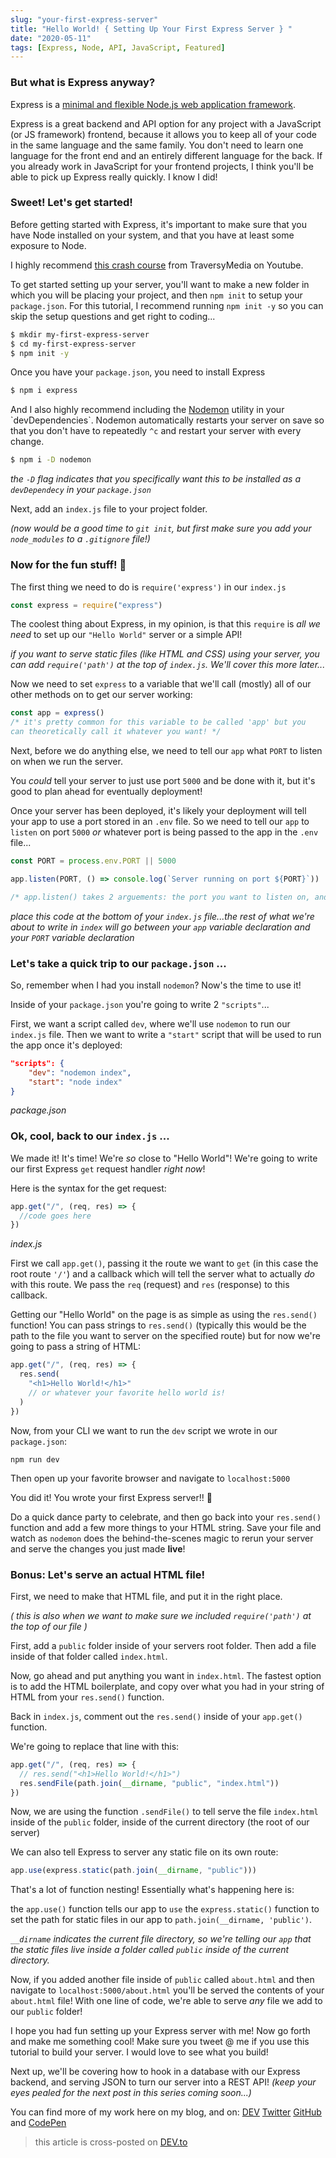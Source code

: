```yaml
---
slug: "your-first-express-server"
title: "Hello World! { Setting Up Your First Express Server } "
date: "2020-05-11"
tags: [Express, Node, API, JavaScript, Featured]
---
```


### But what is Express anyway?

Express is a [minimal and flexible Node.js web application framework](expressjs.com).

Express is a great backend and API option for any project with a JavaScript (or JS framework) frontend, because it allows you to keep all of your code in the same language and the same family. You don't need to learn one language for the front end and an entirely different language for the back. If you already work in JavaScript for your frontend projects, I think you'll be able to pick up Express really quickly. I know I did!

### Sweet! Let's get started!

Before getting started with Express, it's important to make sure that you have Node installed on your system, and that you have at least some exposure to Node.

I highly recommend [this crash course](<[https://youtu.be/fBNz5xF-Kx4](https://youtu.be/fBNz5xF-Kx4)>) from TraversyMedia on Youtube.

To get started setting up your server, you'll want to make a new folder in which you will be placing your project, and then `npm init` to setup your `package.json`. For this tutorial, I recommend running `npm init -y` so you can skip the setup questions and get right to coding...

```bash
$ mkdir my-first-express-server
$ cd my-first-express-server
$ npm init -y
```

Once you have your `package.json`, you need to install Express

```bash
$ npm i express
```

And I also highly recommend including the [Nodemon](<[https://nodemon.io/](https://nodemon.io/)>) utility in your `devDependencies`. Nodemon automatically restarts your server on save so that you don't have to repeatedly `^c` and restart your server with every change.

```bash
$ npm i -D nodemon
```

_the `-D` flag indicates that you specifically want this to be installed as a `devDependecy` in your `package.json`_

Next, add an `index.js` file to your project folder.

_(now would be a good time to `git init`, but first make sure you add your `node_modules` to a `.gitignore` file!)_

### **Now for the fun stuff! 🎉**

The first thing we need to do is `require('express')` in our `index.js`

```js
const express = require("express")
```

The coolest thing about Express, in my opinion, is that this `require` is _all we need_ to set up our `"Hello World"` server or a simple API!

_if you want to serve static files (like HTML and CSS) using your server, you can add `require('path')` at the top of `index.js`. We'll cover this more later..._

Now we need to set `express` to a variable that we'll call (mostly) all of our other methods on to get our server working:

```js
const app = express()
/* it's pretty common for this variable to be called 'app' but you
can theoretically call it whatever you want! */
```

Next, before we do anything else, we need to tell our `app` what `PORT` to listen on when we run the server.

You _could_ tell your server to just use port `5000` and be done with it, but it's good to plan ahead for eventually deployment!

Once your server has been deployed, it's likely your deployment will tell your app to use a port stored in an `.env` file. So we need to tell our `app` to `listen` on port `5000` _or_ whatever port is being passed to the app in the `.env` file...

```js
const PORT = process.env.PORT || 5000

app.listen(PORT, () => console.log(`Server running on port ${PORT}`))

/* app.listen() takes 2 arguements: the port you want to listen on, and a callback. Here we're passing a console.log() in the callback that will let us know what PORT server is running on */
```

_place this code at the bottom of your `index.js` file...the rest of what we're about to write in `index` will go between your `app` variable declaration and your `PORT` variable declaration_

### Let's take a quick trip to our `package.json` ...

So, remember when I had you install `nodemon`? Now's the time to use it!

Inside of your `package.json` you're going to write 2 `"scripts"`...

First, we want a script called `dev`, where we'll use `nodemon` to run our `index.js` file. Then we want to write a `"start"` script that will be used to run the app once it's deployed:

```json
"scripts": {
	"dev": "nodemon index",
	"start": "node index"
}
```

_package.json_

### Ok, cool, back to our `index.js` ...

We made it! It's time! We're _so_ close to "Hello World"! We're going to write our first Express `get` request handler _right now_!

Here is the syntax for the get request:

```js
app.get("/", (req, res) => {
  //code goes here
})
```

_index.js_

First we call `app.get()`, passing it the route we want to `get` (in this case the root route `'/'`) and a callback which will tell the server what to actually _do_ with this route. We pass the `req` (request) and `res` (response) to this callback.

Getting our "Hello World" on the page is as simple as using the `res.send()` function! You can pass strings to `res.send()` (typically this would be the path to the file you want to server on the specified route) but for now we're going to pass a string of HTML:

```js
app.get("/", (req, res) => {
  res.send(
    "<h1>Hello World!</h1>"
    // or whatever your favorite hello world is!
  )
})
```

Now, from your CLI we want to run the `dev` script we wrote in our `package.json`:

`npm run dev`

Then open up your favorite browser and navigate to `localhost:5000`

You did it! You wrote your first Express server!! 🎉

Do a quick dance party to celebrate, and then go back into your `res.send()` function and add a few more things to your HTML string. Save your file and watch as `nodemon` does the behind-the-scenes magic to rerun your server and serve the changes you just made **live**!

### Bonus: Let's serve an actual HTML file!

First, we need to make that HTML file, and put it in the right place.

_( this is also when we want to make sure we included `require('path')` at the top of our file )_

First, add a `public` folder inside of your servers root folder. Then add a file inside of that folder called `index.html`.

Now, go ahead and put anything you want in `index.html`. The fastest option is to add the HTML boilerplate, and copy over what you had in your string of HTML from your `res.send()` function.

Back in `index.js`, comment out the `res.send()` inside of your `app.get()` function.

We're going to replace that line with this:

```js
app.get("/", (req, res) => {
  // res.send("<h1>Hello World!</h1>")
  res.sendFile(path.join(__dirname, "public", "index.html"))
})
```

Now, we are using the function `.sendFile()` to tell serve the file `index.html` inside of the `public` folder, inside of the current directory (the root of our server)

We can also tell Express to server any static file on its own route:

```js
app.use(express.static(path.join(__dirname, "public")))
```

That's a lot of function nesting! Essentially what's happening here is:

the `app.use()` function tells our app to `use` the `express.static()` function to set the path for static files in our app to `path.join(__dirname, 'public')`.

_`__dirname` indicates the current file directory, so we're telling our `app` that the static files live inside a folder called `public` inside of the current directory._

Now, if you added another file inside of `public` called `about.html` and then navigate to `localhost:5000/about.html` you'll be served the contents of your `about.html` file! With one line of code, we're able to serve _any_ file we add to our `public` folder!

I hope you had fun setting up your Express server with me! Now go forth and make me something cool! Make sure you tweet @ me if you use this tutorial to build your server. I would love to see what you build!

Next up, we'll be covering how to hook in a database with our Express backend, and serving JSON to turn our server into a REST API!
_(keep your eyes pealed for the next post in this series coming soon...)_

You can find more of my work here on my blog, and on:
[DEV](www.dev.to/thecodepixi)
[Twitter](www.twitter.com/thecodepixi)
[GitHub](www.github.com/thecodepixi)
and
[CodePen](www.codepen.com/thecodepixi)

> this article is cross-posted on [DEV.to](https://dev.to/thecodepixi/hello-world-setting-up-your-first-express-server-2f98)
